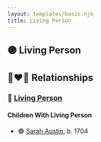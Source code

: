 ```yaml
---
layout: templates/basic.njk
title: Living Person
---
```

## 🟣 Living Person


## 👩‍❤️‍👨 Relationships

### 🔵 [Living Person](/people/2/23815487)

#### Children With Living Person
* 🟣 [Sarah Austin](/people/4/4530755), b. 1704